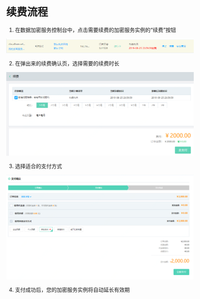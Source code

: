 # 续费流程

1. 在数据加密服务控制台中，点击需要续费的加密服务实例的“续费”按钮

![控制台选择续费](/image/HSM/Renew/控制台选择续费.png)

2. 在弹出来的续费确认页，选择需要的续费时长

![选择续费时长](/image/HSM/Renew/选择续费时长.png)

3. 选择适合的支付方式

![确认支付](/image/HSM/Renew/确认支付.png)

4. 支付成功后，您的加密服务实例将自动延长有效期
